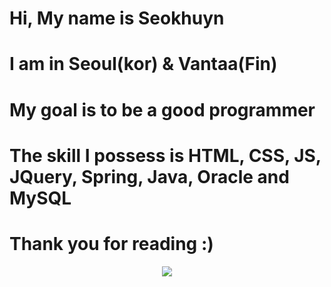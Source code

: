  # Hi, My name is Seokhuyn 
 # I am in Seoul(kor) & Vantaa(Fin)
 # My goal is to be a good programmer
 # The skill I possess is HTML, CSS, JS, JQuery, Spring, Java, Oracle and MySQL

 # Thank you for reading :)
<p align="center">
  <a href="https://hits.seeyoufarm.com"><img src="https://hits.seeyoufarm.com/api/count/incr/badge.svg?url=https%3A%2F%2Fgithub.com%2Ftpleehan&count_bg=%234490E7&title_bg=%2386757E&icon=github.svg&icon_color=%23E1DEDE&title=hits&edge_flat=false"/></a>
</p>
